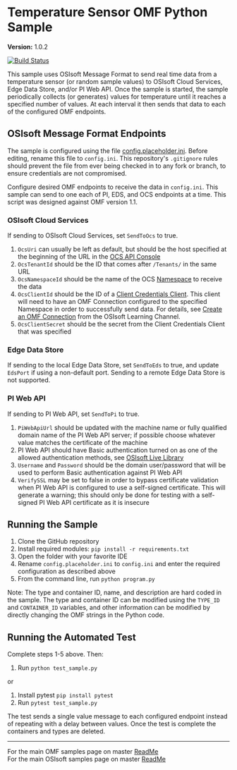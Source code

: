 # Temperature Sensor OMF Python Sample

**Version:** 1.0.2

[![Build Status](https://dev.azure.com/osieng/engineering/_apis/build/status/product-readiness/OMF/osisoft.sample-omf-temperature_sensor-python?repoName=osisoft%2Fsample-omf-temperature_sensor-python&branchName=master)](https://dev.azure.com/osieng/engineering/_build/latest?definitionId=2641&repoName=osisoft%2Fsample-omf-temperature_sensor-python&branchName=master)

This sample uses OSIsoft Message Format to send real time data from a temperature sensor (or random sample values) to OSIsoft Cloud Services, Edge Data Store, and/or PI Web API. Once the sample is started, the sample periodically collects (or generates) values for temperature until it reaches a specified number of values. At each interval it then sends that data to each of the configured OMF endpoints.

## OSIsoft Message Format Endpoints

The sample is configured using the file [config.placeholder.ini](config.placeholder.ini). Before editing, rename this file to `config.ini`. This repository's `.gitignore` rules should prevent the file from ever being checked in to any fork or branch, to ensure credentials are not compromised.

Configure desired OMF endpoints to receive the data in `config.ini`. This sample can send to one each of PI, EDS, and OCS endpoints at a time. This script was designed against OMF version 1.1.

### OSIsoft Cloud Services

If sending to OSIsoft Cloud Services, set `SendToOcs` to true.

1. `OcsUri` can usually be left as default, but should be the host specified at the beginning of the URL in the [OCS API Console](https://cloud.osisoft.com/apiconsole)
1. `OcsTenantId` should be the ID that comes after `/Tenants/` in the same URL
1. `OcsNamespaceId` should be the name of the OCS [Namespace](https://cloud.osisoft.com/namespaces) to receive the data
1. `OcsClientId` should be the ID of a [Client Credentials Client](https://cloud.osisoft.com/clients). This client will need to have an OMF Connection configured to the specified Namespace in order to successfully send data. For details, see [Create an OMF Connection](https://www.youtube.com/watch?v=52lAnkGC1IM) from the OSIsoft Learning Channel.
1. `OcsClientSecret` should be the secret from the Client Credentials Client that was specified

### Edge Data Store

If sending to the local Edge Data Store, set `SendToEds` to true, and update `EdsPort` if using a non-default port. Sending to a remote Edge Data Store is not supported.

### PI Web API

If sending to PI Web API, set `SendToPi` to true.

1. `PiWebApiUrl` should be updated with the machine name or fully qualified domain name of the PI Web API server; if possible choose whatever value matches the certificate of the machine
1. PI Web API should have Basic authentication turned on as one of the allowed authentication methods, see [OSIsoft Live Library](https://livelibrary.osisoft.com/LiveLibrary/web/ui.xql?action=html&resource=publist_home.html&pub_category=PI-Web-API)
1. `Username` and `Password` should be the domain user/password that will be used to perform Basic authentication against PI Web API
1. `VerifySSL` may be set to false in order to bypass certificate validation when PI Web API is configured to use a self-signed certificate. This will generate a warning; this should only be done for testing with a self-signed PI Web API certificate as it is insecure

## Running the Sample

1. Clone the GitHub repository
1. Install required modules: `pip install -r requirements.txt`
1. Open the folder with your favorite IDE
1. Rename `config.placeholder.ini` to `config.ini` and enter the required configuration as described above
1. From the command line, run `python program.py`

Note: The type and container ID, name, and description are hard coded in the sample. The type and container ID can be modified using the `TYPE_ID` and `CONTAINER_ID` variables, and other information can be modified by directly changing the OMF strings in the Python code.

## Running the Automated Test

Complete steps 1-5 above. Then:

1. Run `python test_sample.py`

or

1. Install pytest `pip install pytest`
1. Run `pytest test_sample.py`

The test sends a single value message to each configured endpoint instead of repeating with a delay between values. Once the test is complete the containers and types are deleted.

---

For the main OMF samples page on master [ReadMe](https://github.com/osisoft/OSI-Samples-OMF)  
For the main OSIsoft samples page on master [ReadMe](https://github.com/osisoft/OSI-Samples)
